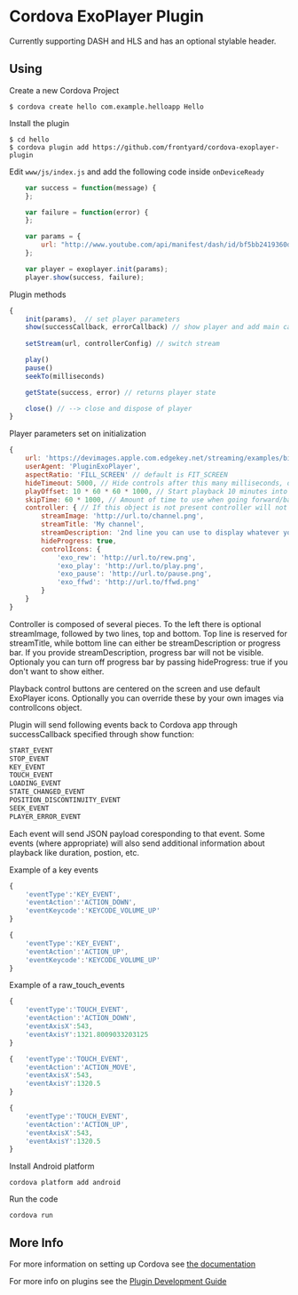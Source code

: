# Cordova ExoPlayer Plugin

Currently supporting DASH and HLS and has an optional stylable header.

## Using

Create a new Cordova Project

    $ cordova create hello com.example.helloapp Hello
    
Install the plugin

    $ cd hello
    $ cordova plugin add https://github.com/frontyard/cordova-exoplayer-plugin
    

Edit `www/js/index.js` and add the following code inside `onDeviceReady`

```js
    var success = function(message) {
    };

    var failure = function(error) {
    };

    var params = {
        url: "http://www.youtube.com/api/manifest/dash/id/bf5bb2419360daf1/source/youtube?as=fmp4_audio_clear,fmp4_sd_hd_clear&sparams=ip,ipbits,expire,source,id,as&ip=0.0.0.0&ipbits=0&expire=19000000000&signature=51AF5F39AB0CEC3E5497CD9C900EBFEAECCCB5C7.8506521BFC350652163895D4C26DEE124209AA9E&key=ik0"
    };

    var player = exoplayer.init(params);
    player.show(success, failure);
```

Plugin methods
```js
{
    init(params),  // set player parameters
    show(successCallback, errorCallback) // show player and add main callbacks
    
    setStream(url, controllerConfig) // switch stream

    play() 
    pause()
    seekTo(milliseconds)

    getState(success, error) // returns player state

    close() // --> close and dispose of player
}
```

Player parameters set on initialization
```js
{
    url: 'https://devimages.apple.com.edgekey.net/streaming/examples/bipbop_4x3/bipbop_4x3_variant.m3u8',
    userAgent: 'PluginExoPlayer',
    aspectRatio: 'FILL_SCREEN' // default is FIT_SCREEN
    hideTimeout: 5000, // Hide controls after this many milliseconds, default is 5sec
    playOffset: 10 * 60 * 60 * 1000, // Start playback 10 minutes into video specified in milliseconds
    skipTime: 60 * 1000, // Amount of time to use when going forward/backward, default is 1min
    controller: { // If this object is not present controller will not be visible
        streamImage: 'http://url.to/channel.png',
        streamTitle: 'My channel',
        streamDescription: '2nd line you can use to display whatever you want',
        hideProgress: true,
        controlIcons: {
            'exo_rew': 'http://url.to/rew.png',
            'exo_play': 'http://url.to/play.png',
            'exo_pause': 'http://url.to/pause.png',
            'exo_ffwd': 'http://url.to/ffwd.png'
        }
    }
}
```
Controller is composed of several pieces. To the left there is optional streamImage, followed by two lines, top and bottom. Top line is reserved for streamTitle, while bottom line can either be streamDescription or progress bar. If you provide streamDescription, progress bar will not be visible. Optionaly you can turn off progress bar by passing hideProgress: true if you don't want to show either.

Playback control buttons are centered on the screen and use default ExoPlayer icons. Optionally you can override these by your own images via controlIcons object.

Plugin will send following events back to Cordova app through successCallback specified through show function:
```js
START_EVENT
STOP_EVENT
KEY_EVENT
TOUCH_EVENT
LOADING_EVENT
STATE_CHANGED_EVENT
POSITION_DISCONTINUITY_EVENT
SEEK_EVENT
PLAYER_ERROR_EVENT
```
Each event will send JSON payload coresponding to that event. Some events (where appropriate) will also send additional information about playback like duration, postion, etc. 

Example of a key events
```js
{
    'eventType':'KEY_EVENT',
    'eventAction':'ACTION_DOWN',
    'eventKeycode':'KEYCODE_VOLUME_UP'
}

{   
    'eventType':'KEY_EVENT',
    'eventAction':'ACTION_UP',
    'eventKeycode':'KEYCODE_VOLUME_UP'
}
```


Example of a raw_touch_events
```js
{
    'eventType':'TOUCH_EVENT',
    'eventAction':'ACTION_DOWN',
    'eventAxisX':543,
    'eventAxisY':1321.8009033203125
}

{   'eventType':'TOUCH_EVENT',
    'eventAction':'ACTION_MOVE',
    'eventAxisX':543,
    'eventAxisY':1320.5
}

{
    'eventType':'TOUCH_EVENT',
    'eventAction':'ACTION_UP',
    'eventAxisX':543,
    'eventAxisY':1320.5
}
```

Install Android platform

    cordova platform add android
    
Run the code

    cordova run 

## More Info

For more information on setting up Cordova see [the documentation](http://cordova.apache.org/docs/en/latest/guide/cli/index.html)

For more info on plugins see the [Plugin Development Guide](http://cordova.apache.org/docs/en/latest/guide/hybrid/plugins/index.html)
